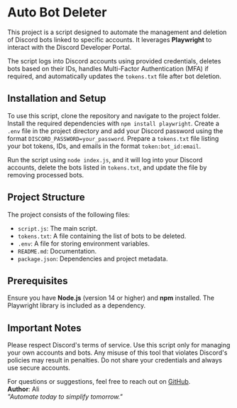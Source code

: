 # Auto Bot Deleter

This project is a script designed to automate the management and deletion of Discord bots linked to specific accounts. It leverages **Playwright** to interact with the Discord Developer Portal. 

The script logs into Discord accounts using provided credentials, deletes bots based on their IDs, handles Multi-Factor Authentication (MFA) if required, and automatically updates the `tokens.txt` file after bot deletion.

## Installation and Setup

To use this script, clone the repository and navigate to the project folder. Install the required dependencies with `npm install playwright`. Create a `.env` file in the project directory and add your Discord password using the format `DISCORD_PASSWORD=your_password`. Prepare a `tokens.txt` file listing your bot tokens, IDs, and emails in the format `token:bot_id:email`. 

Run the script using `node index.js`, and it will log into your Discord accounts, delete the bots listed in `tokens.txt`, and update the file by removing processed bots. 

## Project Structure

The project consists of the following files:  
- `script.js`: The main script.  
- `tokens.txt`: A file containing the list of bots to be deleted.  
- `.env`: A file for storing environment variables.  
- `README.md`: Documentation.  
- `package.json`: Dependencies and project metadata.

## Prerequisites

Ensure you have **Node.js** (version 14 or higher) and **npm** installed. The Playwright library is included as a dependency.

## Important Notes

Please respect Discord's terms of service. Use this script only for managing your own accounts and bots. Any misuse of this tool that violates Discord's policies may result in penalties. Do not share your credentials and always use secure accounts.

For questions or suggestions, feel free to reach out on [GitHub](https://github.com/your-profile).  
**Author**: Ali  
_"Automate today to simplify tomorrow."_  
